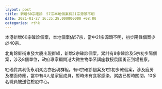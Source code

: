 ```yaml
---
layout: post
title: 新增60宗確診　57宗本地個案有21宗源頭不明
date: 2021-01-27 16:35:28.000000000 +08:00
categories: rthk
---
```


本港新增60宗確診個案，本地個案佔57宗，當中21宗源頭不明，初步陽性個案少於40宗。

北角錦屏街東發大廈出現群組，新增2宗確診個案，累計有8宗確診及5宗初步陽個案，涉及8個單位，政府專家顧問港大微生物學系講座教授袁國勇正到場視察。

紅磡寶其利街永明粥店亦出現群組，有6宗確診個案及1宗初步確個案，涉及廚房及樓面侍應，當中有4人是家庭成員，暫時未有食客感染，粥店已暫時關閉，10多名職員被送往檢疫中心。
